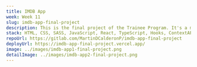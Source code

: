 ```yaml
---
title: IMDB App
week: Week 11
slug: imdb-app-final-project
description: This is the final project of the Trainee Program. It's a movies and TV series web application.
stack: HTML, CSS, SASS, JavaScript, React, TypeScript, Hooks, ContextAPI, Jest
repoUrl: https://gitlab.com/MartinDCalderonP/imdb-app-final-project
deployUrl: https://imdb-app-final-project.vercel.app/
image: ../images/imdb-app1-final-project.png
detailImage: ../images/imdb-app2-final-project.png
---
```


